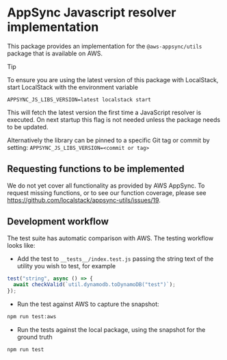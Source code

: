 # AppSync Javascript resolver implementation

This package provides an implementation for the `@aws-appsync/utils` package that is available on AWS.

> [!TIP]
> To ensure you are using the latest version of this package with LocalStack, start LocalStack with the environment variable
>
> ```
> APPSYNC_JS_LIBS_VERSION=latest localstack start
> ```
>
> This will fetch the latest version the first time a JavaScript resolver is executed. On next startup this flag is not needed unless the package needs to be updated.
>
> Alternatively the library can be pinned to a specific Git tag or commit by setting:  `APPSYNC_JS_LIBS_VERSION=<commit or tag>`

## Requesting functions to be implemented

We do not yet cover all functionality as provided by AWS AppSync.
To request missing functions, or to see our function coverage, please see https://github.com/localstack/appsync-utils/issues/19.

## Development workflow

The test suite has automatic comparison with AWS. The testing workflow looks like:

* Add the test to `__tests__/index.test.js` passing the string text of the utility you wish to test, for example

```javascript
test("string", async () => {
  await checkValid(`util.dynamodb.toDynamoDB("test")`);
});
```

* Run the test against AWS to capture the snapshot:

```bash
npm run test:aws
```

* Run the tests against the local package, using the snapshot for the ground truth

```bash
npm run test
```
